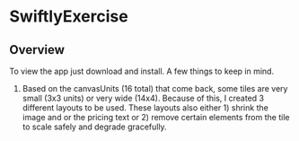 # SwiftlyExercise

## Overview
To view the app just download and install. A few things to keep in mind.

1. Based on the canvasUnits (16 total) that come back, some tiles are
very small (3x3 units) or very wide (14x4). Because of this, I created 3 different layouts to be used.
These layouts also either 1) shrink the image and or the pricing text or 2) remove certain elements from
the tile to scale safely and degrade gracefully.
